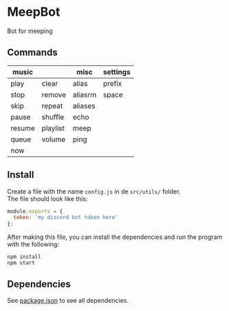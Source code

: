 # MeepBot
Bot for meeping

## Commands
| music    |          | misc    | settings |
| ---      | ---      | ---     | ---      |
| play     | clear    | alias   | prefix   |
| stop     | remove   | aliasrm | space    |
| skip     | repeat   | aliases |          |
| pause    | shuffle  | echo    |          |
| resume   | playlist | meep    |          |
| queue    | volume   | ping    |          |
| now      |          |         |          |


## Install
Create a file with the name `config.js` in de `src/utils/` folder.  
The file should look like this:
```javascript
module.exports = {
  token: 'my discord bot token here'
};
```

After making this file, you can install the dependencies and run the program with the following:
```shell
npm install
npm start
```

## Dependencies
See [package.json](./package.json) to see all dependencies.
